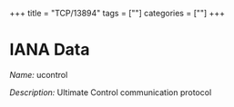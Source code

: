 +++
title = "TCP/13894"
tags = [""]
categories = [""]
+++

# IANA Data

_Name:_ ucontrol

_Description:_ Ultimate Control communication protocol

